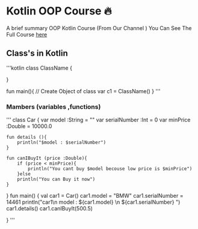 # Kotlin OOP Course 🔥

A brief summary OOP Kotlin Course (From Our Channel )
You Can See The Full Course [here]()

## Class's in Kotlin

'''kotlin
class ClassName {

}

fun main(){
    // Create Object of class
    var c1 = ClassName()
}
'''

### Mambers (variables ,functions)

'''
class Car {
    var model :String = ""
    var serialNumber :Int = 0
    var minPrice :Double = 10000.0


    fun details (){
        println("$model : $serialNumber")
    }

    fun canIBuyIt (price :Double){
        if (price < minPrice){
            println("You cant buy $model becouse low price is $minPrice")
        }else
        println("You can Buy it now")
    }
}
fun main() {
    val car1 = Car()
    car1.model = "BMW"
    car1.serialNumber = 14461
    println("car1\n model : ${car1.model} \n ${car1.serialNumber} ")
    car1.details()
    car1.canIBuyIt(500.5)

}
'''
